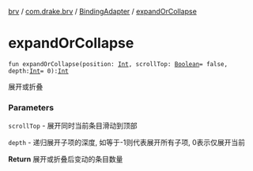 [brv](../../index.md) / [com.drake.brv](../index.md) / [BindingAdapter](index.md) / [expandOrCollapse](./expand-or-collapse.md)

# expandOrCollapse

`fun expandOrCollapse(position: `[`Int`](https://kotlinlang.org/api/latest/jvm/stdlib/kotlin/-int/index.html)`, scrollTop: `[`Boolean`](https://kotlinlang.org/api/latest/jvm/stdlib/kotlin/-boolean/index.html)` = false, depth: `[`Int`](https://kotlinlang.org/api/latest/jvm/stdlib/kotlin/-int/index.html)` = 0): `[`Int`](https://kotlinlang.org/api/latest/jvm/stdlib/kotlin/-int/index.html)

展开或折叠

### Parameters

`scrollTop` - 展开同时当前条目滑动到顶部

`depth` - 递归展开子项的深度, 如等于-1则代表展开所有子项, 0表示仅展开当前

**Return**
展开或折叠后变动的条目数量

